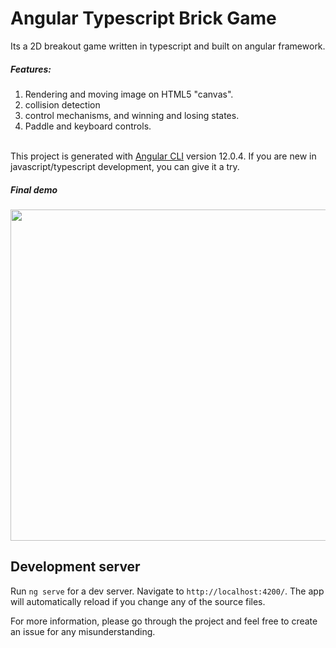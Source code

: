 # Angular Typescript Brick Game

Its a 2D breakout game written in typescript and built on angular framework.

##### Features:
1. Rendering and moving image on HTML5 "canvas".<br>
2. collision detection<br>
3. control mechanisms, and winning and losing states.<br>
4. Paddle and keyboard controls.<br><br>

This project is generated with [Angular CLI](https://github.com/angular/angular-cli) version 12.0.4. If you are new in javascript/typescript development, you can give it a try.
  
##### Final demo
<img src="https://github.com/toukirnaim08/Angular-Typescript-Brick-Game/blob/main/FinalLook.png" width="700" height="530"> <img> 

## Development server

Run `ng serve` for a dev server. Navigate to `http://localhost:4200/`. The app will automatically reload if you change any of the source files.

For more information, please go through the project and feel free to create an issue for any misunderstanding.

